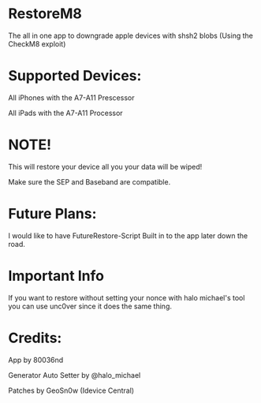 # RestoreM8

 The all in one app to downgrade apple devices with shsh2 blobs (Using the CheckM8 exploit)
 
# Supported Devices:

All iPhones with the A7-A11 Prescessor

All iPads with the A7-A11 Processor

# NOTE!

This will restore your device all you your data will be wiped!

Make sure the SEP and Baseband are compatible.

# Future Plans:

I would like to have FutureRestore-Script Built in to the app later down the road.

# Important Info

If you want to restore without setting your nonce with halo michael's tool you can use unc0ver since it does the same thing.

# Credits:

App by 80036nd

Generator Auto Setter by @halo_michael

Patches by GeoSn0w (Idevice Central)
